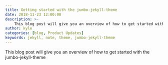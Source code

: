 ```yaml
---
title: Getting started with the jumbo-jekyll-theme
date: 2018-11-23 12:00:00
description: >-
    This blog post will give you an overview of how to get started with the jumbo-jekyll-theme
author: kyle
categories: [blog, Product Updates]
keywords: jekyll, note, theme, jumbo-jekyll-theme
---
```

This blog post will give you an overview of how to get started with the jumbo-jekyll-theme
